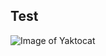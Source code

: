 ## Test



![Image of Yaktocat](https://github.com/BigDataAtHaw/BigDataAtHaw.github.io/tree/master/_posts/Images/Aufbau.png)

